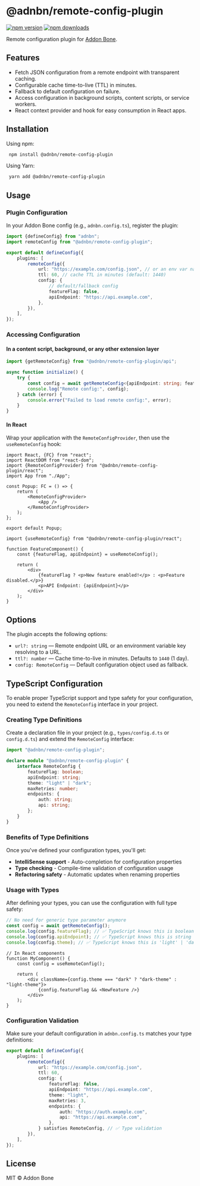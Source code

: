 # @adnbn/remote-config-plugin

[![npm version](https://img.shields.io/npm/v/@adnbn/remote-config-plugin.svg)](https://www.npmjs.com/package/@adnbn/remote-config-plugin)
[![npm downloads](https://img.shields.io/npm/dm/@adnbn/remote-config-plugin.svg)](https://www.npmjs.com/package/@adnbn/remote-config-plugin)

Remote configuration plugin for [Addon Bone](https://github.com/addonbone).

## Features

- Fetch JSON configuration from a remote endpoint with transparent caching.
- Configurable cache time-to-live (TTL) in minutes.
- Fallback to default configuration on failure.
- Access configuration in background scripts, content scripts, or service workers.
- React context provider and hook for easy consumption in React apps.

## Installation

Using npm:

```bash
 npm install @adnbn/remote-config-plugin
```

Using Yarn:

```bash
 yarn add @adnbn/remote-config-plugin
```

## Usage

### Plugin Configuration

In your Addon Bone config (e.g., `adnbn.config.ts`), register the plugin:

```ts
import {defineConfig} from "adnbn";
import remoteConfig from "@adnbn/remote-config-plugin";

export default defineConfig({
    plugins: [
        remoteConfig({
            url: "https://example.com/config.json", // or an env var name
            ttl: 60, // cache TTL in minutes (default: 1440)
            config: {
                // default/fallback config
                featureFlag: false,
                apiEndpoint: "https://api.example.com",
            },
        }),
    ],
});
```

### Accessing Configuration

#### In a content script, background, or any other extension layer

```ts
import {getRemoteConfig} from "@adnbn/remote-config-plugin/api";

async function initialize() {
    try {
        const config = await getRemoteConfig<{apiEndpoint: string; featureFlag: boolean}>();
        console.log("Remote config:", config);
    } catch (error) {
        console.error("Failed to load remote config:", error);
    }
}
```

#### In React

Wrap your application with the `RemoteConfigProvider`, then use the `useRemoteConfig` hook:

```tsx
import React, {FC} from "react";
import ReactDOM from "react-dom";
import {RemoteConfigProvider} from "@adnbn/remote-config-plugin/react";
import App from "./App";

const Popup: FC = () => {
    return (
        <RemoteConfigProvider>
            <App />
        </RemoteConfigProvider>
    );
};

export default Popup;
```

```tsx
import {useRemoteConfig} from "@adnbn/remote-config-plugin/react";

function FeatureComponent() {
    const {featureFlag, apiEndpoint} = useRemoteConfig();

    return (
        <div>
            {featureFlag ? <p>New feature enabled!</p> : <p>Feature disabled.</p>}
            <p>API Endpoint: {apiEndpoint}</p>
        </div>
    );
}
```

## Options

The plugin accepts the following options:

- `url?: string` — Remote endpoint URL or an environment variable key resolving to a URL.
- `ttl?: number` — Cache time-to-live in minutes. Defaults to `1440` (1 day).
- `config: RemoteConfig` — Default configuration object used as fallback.

## TypeScript Configuration

To enable proper TypeScript support and type safety for your configuration, you need to extend the `RemoteConfig` interface in your project.

### Creating Type Definitions

Create a declaration file in your project (e.g., `types/config.d.ts` or `config.d.ts`) and extend the `RemoteConfig` interface:

```typescript
import "@adnbn/remote-config-plugin";

declare module "@adnbn/remote-config-plugin" {
    interface RemoteConfig {
        featureFlag: boolean;
        apiEndpoint: string;
        theme: "light" | "dark";
        maxRetries: number;
        endpoints: {
            auth: string;
            api: string;
        };
    }
}
```

### Benefits of Type Definitions

Once you've defined your configuration types, you'll get:

- **IntelliSense support** - Auto-completion for configuration properties
- **Type checking** - Compile-time validation of configuration usage
- **Refactoring safety** - Automatic updates when renaming properties

### Usage with Types

After defining your types, you can use the configuration with full type safety:

```typescript
// No need for generic type parameter anymore
const config = await getRemoteConfig();
console.log(config.featureFlag); // ✅ TypeScript knows this is boolean
console.log(config.apiEndpoint); // ✅ TypeScript knows this is string
console.log(config.theme); // ✅ TypeScript knows this is 'light' | 'dark'
```

```tsx
// In React components
function MyComponent() {
    const config = useRemoteConfig();

    return (
        <div className={config.theme === "dark" ? "dark-theme" : "light-theme"}>
            {config.featureFlag && <NewFeature />}
        </div>
    );
}
```

### Configuration Validation

Make sure your default configuration in `adnbn.config.ts` matches your type definitions:

```typescript
export default defineConfig({
    plugins: [
        remoteConfig({
            url: "https://example.com/config.json",
            ttl: 60,
            config: {
                featureFlag: false,
                apiEndpoint: "https://api.example.com",
                theme: "light",
                maxRetries: 3,
                endpoints: {
                    auth: "https://auth.example.com",
                    api: "https://api.example.com",
                },
            } satisfies RemoteConfig, // ✅ Type validation
        }),
    ],
});
```

## License

MIT © Addon Bone
